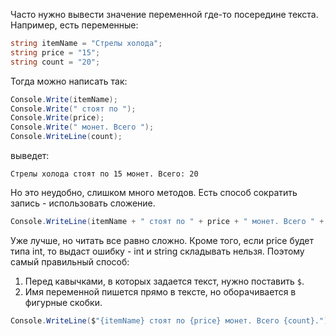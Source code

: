 Часто нужно вывести значение переменной где-то посередине текста. Например, есть переменные:
```cs
string itemName = "Стрелы холода";
string price = "15";
string count = "20";
```
Тогда можно написать так:
```cs
Сonsole.Write(itemName);
Console.Write(" стоят по ");
Console.Write(price);
Console.Write(" монет. Всего ");
Console.WriteLine(count);
```
выведет:
```
Стрелы холода стоят по 15 монет. Всего: 20
```
Но это неудобно, слишком много методов. Есть способ сократить запись - использовать сложение.
```csharp
Сonsole.WriteLine(itemName + " стоят по " + price + " монет. Всего " + count);
```
Уже лучше, но читать все равно сложно. Кроме того, если price будет типа int, то выдаст ошибку - int и string складывать нельзя. Поэтому самый правильный способ:
1. Перед кавычками, в которых задается текст, нужно поставить `$`.
1. Имя переменной пишется прямо в тексте, но оборачивается в фигурные скобки.
```csharp
Сonsole.WriteLine($"{itemName} стоят по {price} монет. Всего {count}.");
```
